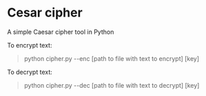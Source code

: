# Cesar cipher
A simple Caesar cipher tool in Python

To encrypt text: 
> python cipher.py --enc [path to file with text to encrypt] [key]

To decrypt text: 
> python cipher.py --dec [path to file with text to decrypt] [key]
